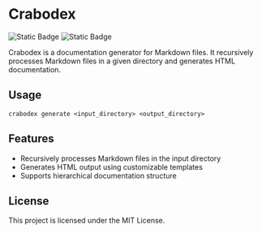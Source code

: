 # Crabodex

![Static Badge](https://img.shields.io/badge/Github-fabien--h%2Fcrabodex-dddddd?logo=github)
![Static Badge](https://img.shields.io/badge/licence-MIT-dddddd?logo=opensourceinitiative&logoColor=%23ffffff)


Crabodex is a documentation generator for Markdown files. It recursively processes Markdown files in a given directory and generates HTML documentation.

## Usage

`crabodex generate <input_directory> <output_directory>`

## Features

- Recursively processes Markdown files in the input directory
- Generates HTML output using customizable templates
- Supports hierarchical documentation structure

## License

This project is licensed under the MIT License.